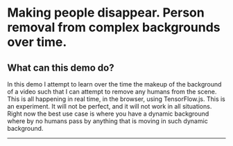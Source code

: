 # Making people disappear. Person removal from complex backgrounds over time.

## What can this demo do?

In this demo I attempt to learn over the time the makeup of the background of a video such that I can attempt to remove any humans from the scene. This is all happening in real time, in the browser, using TensorFlow.js. This is an experiment. It will not be perfect, and it will not work in all situations. Right now the best use case is where you have a dynamic background where by no humans pass by anything that is moving in such dynamic background.

---
